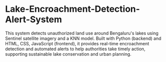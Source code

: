 # Lake-Encroachment-Detection-Alert-System
This system detects unauthorized land use around Bengaluru's lakes using Sentinel satellite imagery and a KNN model. Built with Python (backend) and HTML, CSS, JavaScript (frontend), it provides real-time encroachment detection and automated alerts to help authorities take timely action, supporting sustainable lake conservation and urban planning.

